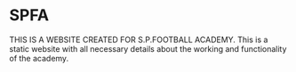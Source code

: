 # SPFA

THIS IS A WEBSITE CREATED FOR S.P.FOOTBALL ACADEMY.
This is a static website with all necessary details about the working and functionality of the academy.
